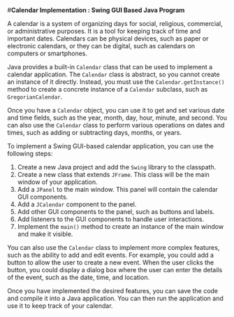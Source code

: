 #**Calendar Implementation : Swing GUI Based Java Program**

A calendar is a system of organizing days for social, religious, commercial, or administrative purposes. It is a tool for keeping track of time and important dates. Calendars can be physical devices, such as paper or electronic calendars, or they can be digital, such as calendars on computers or smartphones.

Java provides a built-in `Calendar` class that can be used to implement a calendar application. The `Calendar` class is abstract, so you cannot create an instance of it directly. Instead, you must use the `Calendar.getInstance()` method to create a concrete instance of a `Calendar` subclass, such as `GregorianCalendar`.

Once you have a `Calendar` object, you can use it to get and set various date and time fields, such as the year, month, day, hour, minute, and second. You can also use the `Calendar` class to perform various operations on dates and times, such as adding or subtracting days, months, or years.

To implement a Swing GUI-based calendar application, you can use the following steps:

1. Create a new Java project and add the `Swing` library to the classpath.
2. Create a new class that extends `JFrame`. This class will be the main window of your application.
3. Add a `JPanel` to the main window. This panel will contain the calendar GUI components.
4. Add a `JCalendar` component to the panel.
5. Add other GUI components to the panel, such as buttons and labels.
6. Add listeners to the GUI components to handle user interactions.
7. Implement the `main()` method to create an instance of the main window and make it visible.


You can also use the `Calendar` class to implement more complex features, such as the ability to add and edit events. For example, you could add a button to allow the user to create a new event. When the user clicks the button, you could display a dialog box where the user can enter the details of the event, such as the date, time, and location.

Once you have implemented the desired features, you can save the code and compile it into a Java application. You can then run the application and use it to keep track of your calendar.
